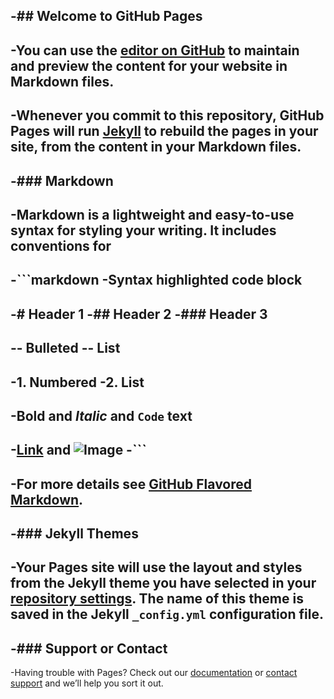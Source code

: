 -## Welcome to GitHub Pages
-
-You can use the [editor on GitHub](https://github.com/wojciechr/DrogiWspinaczkowe/edit/master/README.md) to maintain and preview the content for your website in Markdown files.
-
-Whenever you commit to this repository, GitHub Pages will run [Jekyll](https://jekyllrb.com/) to rebuild the pages in your site, from the content in your Markdown files.
-
-### Markdown
-
-Markdown is a lightweight and easy-to-use syntax for styling your writing. It includes conventions for
-
-```markdown
-Syntax highlighted code block
-
-# Header 1
-## Header 2
-### Header 3
-
-- Bulleted
-- List
-
-1. Numbered
-2. List
-
-**Bold** and _Italic_ and `Code` text
-
-[Link](url) and ![Image](src)
-```
-
-For more details see [GitHub Flavored Markdown](https://guides.github.com/features/mastering-markdown/).
-
-### Jekyll Themes
-
-Your Pages site will use the layout and styles from the Jekyll theme you have selected in your [repository settings](https://github.com/wojciechr/DrogiWspinaczkowe/settings). The name of this theme is saved in the Jekyll `_config.yml` configuration file.
-
-### Support or Contact
-
-Having trouble with Pages? Check out our [documentation](https://help.github.com/categories/github-pages-basics/) or [contact support](https://github.com/contact) and we’ll help you sort it out.
